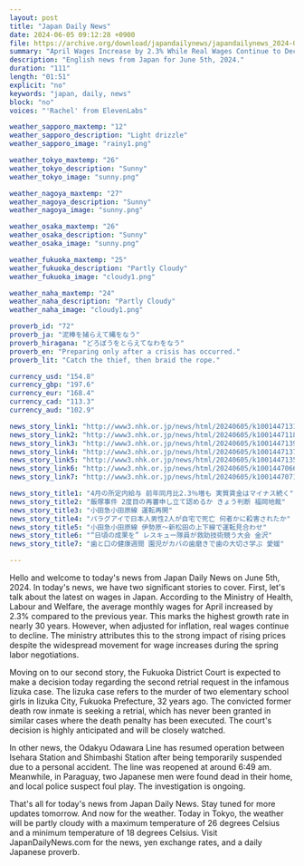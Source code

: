 ```yaml
---
layout: post
title: "Japan Daily News"
date: 2024-06-05 09:12:28 +0900
file: https://archive.org/download/japandailynews/japandailynews_2024-06-05.mp3
summary: "April Wages Increase by 2.3% While Real Wages Continue to Decline / Retrial Decision for Iizuka Case Expected Today, & more…"
description: "English news from Japan for June 5th, 2024."
duration: "111"
length: "01:51"
explicit: "no"
keywords: "japan, daily, news"
block: "no"
voices: "'Rachel' from ElevenLabs"

weather_sapporo_maxtemp: "12"
weather_sapporo_description: "Light drizzle"
weather_sapporo_image: "rainy1.png"

weather_tokyo_maxtemp: "26"
weather_tokyo_description: "Sunny"
weather_tokyo_image: "sunny.png"

weather_nagoya_maxtemp: "27"
weather_nagoya_description: "Sunny"
weather_nagoya_image: "sunny.png"

weather_osaka_maxtemp: "26"
weather_osaka_description: "Sunny"
weather_osaka_image: "sunny.png"

weather_fukuoka_maxtemp: "25"
weather_fukuoka_description: "Partly Cloudy"
weather_fukuoka_image: "cloudy1.png"

weather_naha_maxtemp: "24"
weather_naha_description: "Partly Cloudy"
weather_naha_image: "cloudy1.png"

proverb_id: "72"
proverb_ja: "泥棒を捕らえて縄をなう"
proverb_hiragana: "どろぼうをとらえてなわをなう"
proverb_en: "Preparing only after a crisis has occurred."
proverb_lit: "Catch the thief, then braid the rope."

currency_usd: "154.8"
currency_gbp: "197.6"
currency_eur: "168.4"
currency_cad: "113.3"
currency_aud: "102.9"

news_story_link1: "http://www3.nhk.or.jp/news/html/20240605/k10014471311000.html"
news_story_link2: "http://www3.nhk.or.jp/news/html/20240605/k10014471181000.html"
news_story_link3: "http://www3.nhk.or.jp/news/html/20240605/k10014471391000.html"
news_story_link4: "http://www3.nhk.or.jp/news/html/20240605/k10014471371000.html"
news_story_link5: "http://www3.nhk.or.jp/news/html/20240605/k10014471351000.html"
news_story_link6: "http://www3.nhk.or.jp/news/html/20240605/k10014470661000.html"
news_story_link7: "http://www3.nhk.or.jp/news/html/20240605/k10014470711000.html"

news_story_title1: "4月の所定内給与 前年同月比2.3％増も 実質賃金はマイナス続く"
news_story_title2: "飯塚事件 2度目の再審申し立て認めるか きょう判断 福岡地裁"
news_story_title3: "小田急小田原線 運転再開"
news_story_title4: "パラグアイで日本人男性2人が自宅で死亡 何者かに殺害されたか"
news_story_title5: "小田急小田原線 伊勢原～新松田の上下線で運転見合わせ"
news_story_title6: "“日頃の成果を” レスキュー隊員が救助技術競う大会 金沢"
news_story_title7: "歯と口の健康週間 園児がカバの歯磨きで歯の大切さ学ぶ 愛媛"

---
```


Hello and welcome to today's news from Japan Daily News on June 5th, 2024. In today's news, we have two significant stories to cover. First, let's talk about the latest on wages in Japan. According to the Ministry of Health, Labour and Welfare, the average monthly wages for April increased by 2.3% compared to the previous year. This marks the highest growth rate in nearly 30 years. However, when adjusted for inflation, real wages continue to decline. The ministry attributes this to the strong impact of rising prices despite the widespread movement for wage increases during the spring labor negotiations.

Moving on to our second story, the Fukuoka District Court is expected to make a decision today regarding the second retrial request in the infamous Iizuka case. The Iizuka case refers to the murder of two elementary school girls in Iizuka City, Fukuoka Prefecture, 32 years ago. The convicted former death row inmate is seeking a retrial, which has never been granted in similar cases where the death penalty has been executed. The court's decision is highly anticipated and will be closely watched.

In other news, the Odakyu Odawara Line has resumed operation between Isehara Station and Shimbashi Station after being temporarily suspended due to a personal accident. The line was reopened at around 6:49 am. Meanwhile, in Paraguay, two Japanese men were found dead in their home, and local police suspect foul play. The investigation is ongoing.

That's all for today's news from Japan Daily News. Stay tuned for more updates tomorrow. And now for the weather. Today in Tokyo, the weather will be partly cloudy with a maximum temperature of 26 degrees Celsius and a minimum temperature of 18 degrees Celsius.  Visit JapanDailyNews.com for the news, yen exchange rates, and a daily Japanese proverb.
